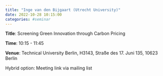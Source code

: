 ```yaml
---
title: "Inge van den Bijgaart (Utrecht University)"
date: 2022-10-28 10:15:00
categories: #seminar
---
```


**Title**: Screening Green Innovation through Carbon Pricing  

**Time**: 10:15 - 11:45  

**Venue**: Technical University Berlin, H3143, Straße des 17. Juni 135, 10623 Berlin  

Hybrid option: Meeting link via mailing list
